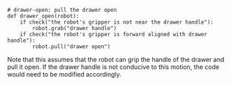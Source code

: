 ```
# drawer-open: pull the drawer open
def drawer_open(robot):
    if check("the robot's gripper is not near the drawer handle"):
        robot.grab("drawer handle")
    if check("the robot's gripper is forward aligned with drawer handle"):
        robot.pull("drawer open")
``` 

Note that this assumes that the robot can grip the handle of the drawer and pull it open. If the drawer handle is not conducive to this motion, the code would need to be modified accordingly.